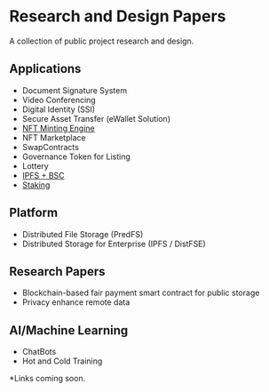 # Research and Design Papers
A collection of public project research and design.

## Applications
- Document Signature System
- Video Conferencing 
- Digital Identity (SSI)
- Secure Asset Transfer (eWallet Solution)
- [NFT Minting Engine](https://github.com/proofsys-tech/nft-minter)
- NFT Marketplace
- SwapContracts
- Governance Token for Listing
- Lottery
- [IPFS + BSC](https://github.com/proofsys-tech/pfs-bsc-web)
- [Staking](https://github.com/proofsys-tech/stake-reward-contracts)

## Platform
- Distributed File Storage (PredFS)
- Distributed Storage for Enterprise (IPFS / DistFSE)

## Research Papers
- Blockchain-based fair payment smart contract for public storage
- Privacy enhance remote data

## AI/Machine Learning
- ChatBots
- Hot and Cold Training

*Links coming soon.
